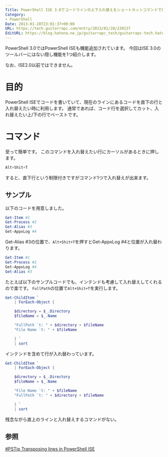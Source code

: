 ```yaml
---
Title: PowerShell ISE 3.0でコードラインの上下入れ替えをショートカットコマンドで行いたい
Category:
- PowerShell
Date: 2013-01-28T23:01:37+09:00
URL: https://tech.guitarrapc.com/entry/2013/01/28/230137
EditURL: https://blog.hatena.ne.jp/guitarrapc_tech/guitarrapc-tech.hatenablog.com/atom/entry/6802418398340377026
---
```



PowerShell 3.0ではPowerShell ISEも機能追加されています。
今回はISE 3.0のツールバーにはない隠し機能を1つ紹介します。

なお、ISE2.0以前ではできません。

# 目的

PowerShell ISEでコードを書いていて、現在のラインにあるコードを直下の行と入れ替えたい時に利用します。
通常であれば、コード行を選択してカット、入れ替えたい上/下の行でペーストです。

# コマンド

至って簡単です。
このコマンドを入れ替えたい行にカーソルがあるときに押します。

```ps1
Alt+Shit+T
```

すると、直下行という制限付きですがコマンド1つで入れ替えが出来ます。

## サンプル

以下のコードを用意しました。

```ps1
Get-Item #1
Get-Process #2
Get-Alias #3
Get-AppxLog #4
```

Get-Alias #3の位置で、`Alt+Shit+T`を押すとGet-AppxLog #4と位置が入れ替わります。

```ps1
Get-Item #1
Get-Process #2
Get-AppxLog #4
Get-Alias #3
```

たとえば以下のサンプルコードでも、インテンドも考慮して入れ替えしてくれるので楽です。
`FullPath`の位置で`Alt+Shit+T`を実行します。

```ps1
Get-ChildItem `
    | ForEach-Object {

    $directory = $_.Directory
    $fileName = $_.Name

    "FullPath `t: " + $directory + $fileName
    "File Name `t: " + $fileName

    } `
    | sort
```

インテンドを含めて行が入れ替わっています。

```ps1
Get-ChildItem `
    | ForEach-Object {

    $directory = $_.Directory
    $fileName = $_.Name

    "File Name `t: " + $fileName
    "FullPath `t: " + $directory + $fileName

    } `
    | sort
```


残念ながら直上のラインと入れ替えするコマンドがない。

## 参照

[#PSTip Transposing lines in PowerShell ISE](http://www.powershellmagazine.com/2013/01/28/pstip-transposing-lines-in-powershell-ise/?utm_source=feedburner&amp;utm_medium=feed&amp;utm_campaign=Feed%3A+PowershellMagazine+%28PowerShell+Magazine%29)
